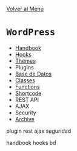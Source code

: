 [Volver al Menú](/readme.md)

# `WordPress`

- [Handbook](./handbook/root.md)
- [Hooks](./hooks/root.md)
- [Themes](./themes/root.md)
- Plugins
- [Base de Datos](./bd/root.md)
- [Classes](./classes/root.md)
- [Functions](./functions/root.md)
- [Shortcode](./shortcode/root.md)
- REST API
- AJAX
- Security
- [Archive](./archive/root.md)

plugin
rest
ajax
seguridad

handbook
hooks
bd
